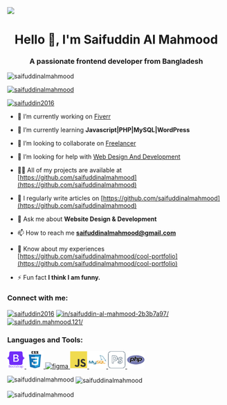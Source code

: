 <img src="https://i.postimg.cc/25D1f8wT/Cover-Photo.jpg">
<h1 align="center">Hello 👋, I'm Saifuddin Al Mahmood</h1>
<h3 align="center">A passionate frontend developer from Bangladesh</h3>

<p align="left"> <img src="https://komarev.com/ghpvc/?username=saifuddinalmahmood&label=Profile%20views&color=0e75b6&style=flat" alt="saifuddinalmahmood" /> </p>

<p align="left"> <a href="https://github.com/ryo-ma/github-profile-trophy"><img src="https://github-profile-trophy.vercel.app/?username=saifuddinalmahmood" alt="saifuddinalmahmood" /></a> </p>

<p align="left"> <a href="https://twitter.com/saifuddin2016" target="blank"><img src="https://img.shields.io/twitter/follow/saifuddin2016?logo=twitter&style=for-the-badge" alt="saifuddin2016" /></a> </p>

- 🔭 I’m currently working on [Fiverr](https://www.fiverr.com/sellers/saifuddin1952)

- 🌱 I’m currently learning **Javascript|PHP|MySQL|WordPress**

- 👯 I’m looking to collaborate on [Freelancer](https://www.freelancer.com/u/saifuddinmahmood)

- 🤝 I’m looking for help with [Web Design And Development](https://github.com/saifuddinalmahmood/cool-portfolio)

- 👨‍💻 All of my projects are available at [https://github.com/saifuddinalmahmood](https://github.com/saifuddinalmahmood)

- 📝 I regularly write articles on [https://github.com/saifuddinalmahmood](https://github.com/saifuddinalmahmood)

- 💬 Ask me about **Website Design & Development**

- 📫 How to reach me **saifuddinalmahmood@gmail.com**

- 📄 Know about my experiences [https://github.com/saifuddinalmahmood/cool-portfolio](https://github.com/saifuddinalmahmood/cool-portfolio)

- ⚡ Fun fact **I think I am funny.**

<h3 align="left">Connect with me:</h3>
<p align="left">
<a href="https://twitter.com/saifuddin2016" target="blank"><img align="center" src="https://raw.githubusercontent.com/rahuldkjain/github-profile-readme-generator/master/src/images/icons/Social/twitter.svg" alt="saifuddin2016" height="30" width="40" /></a>
<a href="https://linkedin.com/in/in/saifuddin-al-mahmood-2b3b7a97/" target="blank"><img align="center" src="https://raw.githubusercontent.com/rahuldkjain/github-profile-readme-generator/master/src/images/icons/Social/linked-in-alt.svg" alt="in/saifuddin-al-mahmood-2b3b7a97/" height="30" width="40" /></a>
<a href="https://fb.com/saifuddin.mahmood.121/" target="blank"><img align="center" src="https://raw.githubusercontent.com/rahuldkjain/github-profile-readme-generator/master/src/images/icons/Social/facebook.svg" alt="saifuddin.mahmood.121/" height="30" width="40" /></a>
</p>

<h3 align="left">Languages and Tools:</h3>
<p align="left"> <a href="https://getbootstrap.com" target="_blank" rel="noreferrer"> <img src="https://raw.githubusercontent.com/devicons/devicon/master/icons/bootstrap/bootstrap-plain-wordmark.svg" alt="bootstrap" width="40" height="40"/> </a> <a href="https://www.w3schools.com/css/" target="_blank" rel="noreferrer"> <img src="https://raw.githubusercontent.com/devicons/devicon/master/icons/css3/css3-original-wordmark.svg" alt="css3" width="40" height="40"/> </a> <a href="https://www.figma.com/" target="_blank" rel="noreferrer"> <img src="https://www.vectorlogo.zone/logos/figma/figma-icon.svg" alt="figma" width="40" height="40"/> </a> <a href="https://developer.mozilla.org/en-US/docs/Web/JavaScript" target="_blank" rel="noreferrer"> <img src="https://raw.githubusercontent.com/devicons/devicon/master/icons/javascript/javascript-original.svg" alt="javascript" width="40" height="40"/> </a> <a href="https://www.mysql.com/" target="_blank" rel="noreferrer"> <img src="https://raw.githubusercontent.com/devicons/devicon/master/icons/mysql/mysql-original-wordmark.svg" alt="mysql" width="40" height="40"/> </a> <a href="https://www.photoshop.com/en" target="_blank" rel="noreferrer"> <img src="https://raw.githubusercontent.com/devicons/devicon/master/icons/photoshop/photoshop-line.svg" alt="photoshop" width="40" height="40"/> </a> <a href="https://www.php.net" target="_blank" rel="noreferrer"> <img src="https://raw.githubusercontent.com/devicons/devicon/master/icons/php/php-original.svg" alt="php" width="40" height="40"/> </a> </p>

<p><img align="left" src="https://github-readme-stats.vercel.app/api/top-langs?username=saifuddinalmahmood&show_icons=true&locale=en&layout=compact" alt="saifuddinalmahmood" /></p>

<p>&nbsp;<img align="center" src="https://github-readme-stats.vercel.app/api?username=saifuddinalmahmood&show_icons=true&locale=en" alt="saifuddinalmahmood" /></p>

<p><img align="center" src="https://github-readme-streak-stats.herokuapp.com/?user=saifuddinalmahmood&" alt="saifuddinalmahmood" /></p>
